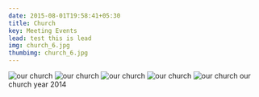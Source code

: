 ```yaml
---
date: 2015-08-01T19:58:41+05:30
title: Church
key: Meeting Events
lead: test this is lead
img: church_6.jpg
thumbimg: church_6.jpg
---
```

![our church](http://www.israelrajappah.com/images/gallery/church/church_1.jpg)
![our church](http://www.israelrajappah.com/images/gallery/church/church_2.jpg)
![our church](http://www.israelrajappah.com/images/gallery/church/church_3.jpg)
![our church](http://www.israelrajappah.com/images/gallery/church/church_4.jpg)
![our church](http://www.israelrajappah.com/images/gallery/church/church_5.jpg)
our church year 2014

<!--more-->